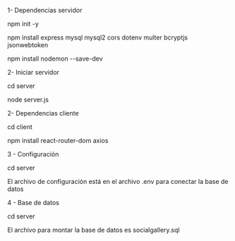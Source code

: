 1- Dependencias servidor

npm init -y

npm install express mysql mysql2 cors dotenv multer bcryptjs jsonwebtoken

npm install nodemon --save-dev

2- Iniciar servidor

cd server

node server.js

2- Dependencias cliente

cd client

npm install react-router-dom axios

3 - Configuración

cd server 

El archivo de configuración está en el archivo .env para conectar la base de datos

4 - Base de datos

cd server

El archivo para montar la base de datos es socialgallery.sql
